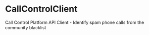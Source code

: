 # CallControlClient
Call Control Platform API Client - Identify spam phone calls from the community blacklist
